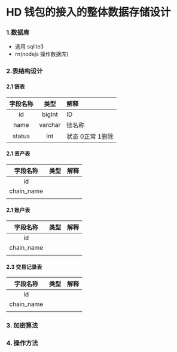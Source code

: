 # HD 钱包的接入的整体数据存储设计

### 1.数据库

- 选用 sqlite3
- rn(nodejs 操作数据库)

### 2.表结构设计

#### 2.1 链表
| 字段名称  |  类型  |   解释 |
|:-------:|:-----:|:--------|
|   id    | bigInt |  ID   |
|   name  | varchar| 链名称 |
|  status |  int   | 状态 0正常 1删除|


#### 2.1 资产表
| 字段名称  |  类型  |   解释 |
|:-------:|:-----:|:--------|
| id ||
| chain_name ||
|||

#### 2.1 账户表
| 字段名称  |  类型  |   解释 |
|:-------:|:-----:|:--------|
| id ||
| chain_name ||
|||
#### 2.3 交易记录表
| 字段名称  |  类型  |   解释 |
|:-------:|:-----:|:--------|
| id ||
| chain_name ||
|||

### 3. 加密算法


### 4. 操作方法
